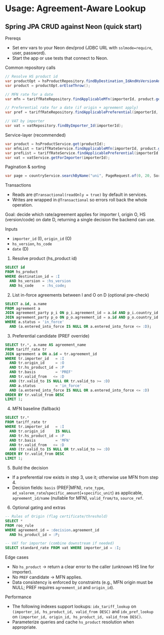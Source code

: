 # Usage: Agreement-Aware Lookup
## Spring JPA CRUD against Neon (quick start)

Prereqs
- Set env vars to your Neon dev/prod (JDBC URL with `sslmode=require`, user, password).
- Start the app or use tests that connect to Neon.

Common repository calls
```java
// Resolve HS product id
var productOpt = hsProductRepository.findByDestination_IdAndHsVersionAndHsCode(importerId, "2022", "870380");
var product = productOpt.orElseThrow();

// MFN rate for a date
var mfn = tariffRateRepository.findApplicableMfn(importerId, product.getId(), shipmentDate).stream().findFirst();

// Preferential rate for a date (if origin + agreement apply)
var pref = tariffRateRepository.findApplicablePreferential(importerId, originId, product.getId(), shipmentDate).stream().findFirst();

// VAT by importer
var vat = vatRepository.findByImporter_Id(importerId);
```

Service-layer (recommended)
```java
var product = hsProductService.get(productId);
var mfnList = tariffRateService.findApplicableMfn(importerId, product.getId(), shipmentDate);
var prefList = tariffRateService.findApplicablePreferential(importerId, originId, product.getId(), shipmentDate);
var vat = vatService.getForImporter(importerId);
```

Pagination & sorting
```java
var page = countryService.searchByName("uni", PageRequest.of(0, 20, Sort.by("name").ascending()));
```

Transactions
- Reads are `@Transactional(readOnly = true)` by default in services.
- Writes are wrapped in `@Transactional` so errors roll back the whole operation.


Goal: decide which rate/agreement applies for importer I, origin O, HS (version/code) on date D, returning a single decision the backend can use.

Inputs
- `importer_id` (I), `origin_id` (O)
- `hs_version`, `hs_code`
- `date` (D)

1) Resolve product (hs_product id)
```sql
SELECT id
FROM hs_product
WHERE destination_id = :I
  AND hs_version = :hs_version
  AND hs_code    = :hs_code;
```

2) List in-force agreements between I and O on D (optional pre-check)
```sql
SELECT a.id, a.name
FROM agreement a
JOIN agreement_party p_i ON p_i.agreement_id = a.id AND p_i.country_id = :I
JOIN agreement_party p_o ON p_o.agreement_id = a.id AND p_o.country_id = :O
WHERE a.status = 'in_force'
  AND (a.entered_into_force IS NULL OR a.entered_into_force <= :D);
```

3) Preferential candidate (PREF override)
```sql
SELECT tr.*, a.name AS agreement_name
FROM tariff_rate tr
JOIN agreement a ON a.id = tr.agreement_id
WHERE tr.importer_id   = :I
  AND tr.origin_id     = :O
  AND tr.hs_product_id = :P
  AND tr.basis         = 'PREF'
  AND tr.valid_from   <= :D
  AND (tr.valid_to IS NULL OR tr.valid_to >= :D)
  AND a.status         = 'in_force'
  AND (a.entered_into_force IS NULL OR a.entered_into_force <= :D)
ORDER BY tr.valid_from DESC
LIMIT 1;
```

4) MFN baseline (fallback)
```sql
SELECT tr.*
FROM tariff_rate tr
WHERE tr.importer_id   = :I
  AND tr.origin_id     IS NULL
  AND tr.hs_product_id = :P
  AND tr.basis         = 'MFN'
  AND tr.valid_from   <= :D
  AND (tr.valid_to IS NULL OR tr.valid_to >= :D)
ORDER BY tr.valid_from DESC
LIMIT 1;
```

5) Build the decision
- If a preferential row exists in step 3, use it; otherwise use MFN from step 4.
- Decision fields: `basis` (PREF|MFN), `rate_type`, `ad_valorem_rate`/`specific_amount`(+`specific_unit`) as applicable,
  `agreement_id/name` (nullable for MFN), `valid_from/to`, `source_ref`.

6) Optional gating and extras
```sql
-- Rules of Origin (flag certificate/threshold)
SELECT *
FROM roo_rule
WHERE agreement_id = :decision.agreement_id
  AND hs_product_id = :P;

-- VAT for importer (combine downstream if needed)
SELECT standard_rate FROM vat WHERE importer_id = :I;
```

Edge cases
- No `hs_product` → return a clear error to the caller (unknown HS line for importer).
- No `PREF` candidate → MFN applies.
- Data consistency is enforced by constraints (e.g., MFN origin must be NULL; PREF requires `agreement_id` and `origin_id`).

Performance
- The following indexes support lookups: `idx_tariff_lookup` on `(importer_id, hs_product_id, valid_from DESC)` and
  `idx_pref_lookup` on `(importer_id, origin_id, hs_product_id, valid_from DESC)`.
- Parameterize queries and cache `hs_product` resolution when appropriate.

